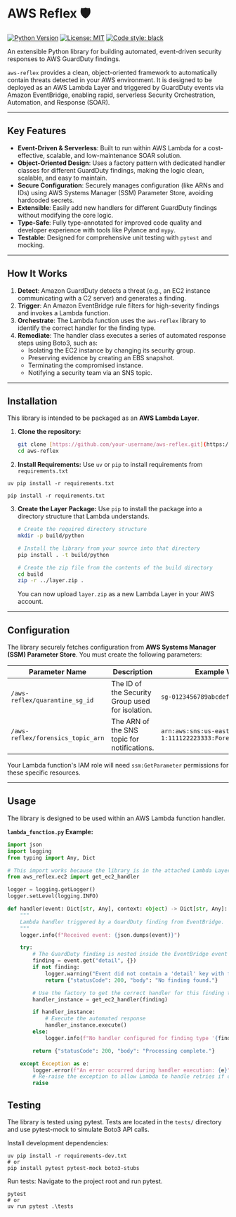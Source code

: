 # AWS Reflex 🛡️

[![Python Version](https://img.shields.io/badge/python-3.13+-blue.svg)](https://www.python.org/downloads/)
[![License: MIT](https://img.shields.io/badge/License-MIT-yellow.svg)](https://opensource.org/licenses/MIT)
[![Code style: black](https://img.shields.io/badge/code%20style-black-000000.svg)](https://github.com/psf/black)

An extensible Python library for building automated, event-driven security responses to AWS GuardDuty findings.

`aws-reflex` provides a clean, object-oriented framework to automatically contain threats detected in your AWS environment. It is designed to be deployed as an AWS Lambda Layer and triggered by GuardDuty events via Amazon EventBridge, enabling rapid, serverless Security Orchestration, Automation, and Response (SOAR).

---

## Key Features

* **Event-Driven & Serverless**: Built to run within AWS Lambda for a cost-effective, scalable, and low-maintenance SOAR solution.
* **Object-Oriented Design**: Uses a factory pattern with dedicated handler classes for different GuardDuty findings, making the logic clean, scalable, and easy to maintain.
* **Secure Configuration**: Securely manages configuration (like ARNs and IDs) using AWS Systems Manager (SSM) Parameter Store, avoiding hardcoded secrets.
* **Extensible**: Easily add new handlers for different GuardDuty findings without modifying the core logic.
* **Type-Safe**: Fully type-annotated for improved code quality and developer experience with tools like Pylance and `mypy`.
* **Testable**: Designed for comprehensive unit testing with `pytest` and mocking.

---

## How It Works



1.  **Detect**: Amazon GuardDuty detects a threat (e.g., an EC2 instance communicating with a C2 server) and generates a finding.
2.  **Trigger**: An Amazon EventBridge rule filters for high-severity findings and invokes a Lambda function.
3.  **Orchestrate**: The Lambda function uses the `aws-reflex` library to identify the correct handler for the finding type.
4.  **Remediate**: The handler class executes a series of automated response steps using Boto3, such as:
    * Isolating the EC2 instance by changing its security group.
    * Preserving evidence by creating an EBS snapshot.
    * Terminating the compromised instance.
    * Notifying a security team via an SNS topic.

---

## Installation

This library is intended to be packaged as an **AWS Lambda Layer**.

1.  **Clone the repository:**
    ```bash
    git clone [https://github.com/your-username/aws-reflex.git](https://github.com/your-username/aws-reflex.git)
    cd aws-reflex
    ```

2.  **Install Requirements:**
    Use `uv` or `pip` to install requirements from `requirements.txt`

```
uv pip install -r requirements.txt

pip install -r requirements.txt
```

3.  **Create the Layer Package:**
    Use `pip` to install the package into a directory structure that Lambda understands.

    ```bash
    # Create the required directory structure
    mkdir -p build/python

    # Install the library from your source into that directory
    pip install . -t build/python

    # Create the zip file from the contents of the build directory
    cd build
    zip -r ../layer.zip .
    ```
    You can now upload `layer.zip` as a new Lambda Layer in your AWS account.

---

## Configuration

The library securely fetches configuration from **AWS Systems Manager (SSM) Parameter Store**. You must create the following parameters:

| Parameter Name                  | Description                                      | Example Value                                                 |
| ------------------------------- | ------------------------------------------------ | ------------------------------------------------------------- |
| `/aws-reflex/quarantine_sg_id`  | The ID of the Security Group used for isolation. | `sg-0123456789abcdef0`                                        |
| `/aws-reflex/forensics_topic_arn` | The ARN of the SNS topic for notifications.      | `arn:aws:sns:us-east-1:111122223333:ForensicsTeamTopic` |

Your Lambda function's IAM role will need `ssm:GetParameter` permissions for these specific resources.

---

## Usage

The library is designed to be used within an AWS Lambda function handler.

**`lambda_function.py` Example:**

```python
import json
import logging
from typing import Any, Dict

# This import works because the library is in the attached Lambda Layer
from aws_reflex.ec2 import get_ec2_handler

logger = logging.getLogger()
logger.setLevel(logging.INFO)

def handler(event: Dict[str, Any], context: object) -> Dict[str, Any]:
    """
    Lambda handler triggered by a GuardDuty finding from EventBridge.
    """
    logger.info(f"Received event: {json.dumps(event)}")

    try:
        # The GuardDuty finding is nested inside the EventBridge event
        finding = event.get("detail", {})
        if not finding:
            logger.warning("Event did not contain a 'detail' key with finding info.")
            return {"statusCode": 200, "body": "No finding found."}

        # Use the factory to get the correct handler for this finding type
        handler_instance = get_ec2_handler(finding)

        if handler_instance:
            # Execute the automated response
            handler_instance.execute()
        else:
            logger.info(f"No handler configured for finding type '{finding.get('Type')}'. Ignoring.")

        return {"statusCode": 200, "body": "Processing complete."}

    except Exception as e:
        logger.error(f"An error occurred during handler execution: {e}", exc_info=True)
        # Re-raise the exception to allow Lambda to handle retries if configured
        raise
```

## Testing

The library is tested using pytest. Tests are located in the `tests/` directory and use pytest-mock to simulate Boto3 API calls.

Install development dependencies:
```
uv pip install -r requirements-dev.txt
# or
pip install pytest pytest-mock boto3-stubs
```
Run tests:
Navigate to the project root and run pytest.
```
pytest
# or
uv run pytest .\tests
```